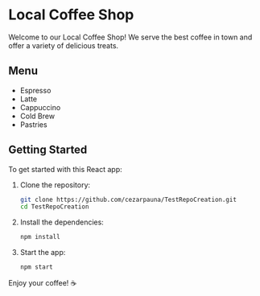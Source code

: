 # Local Coffee Shop

Welcome to our Local Coffee Shop! We serve the best coffee in town and offer a variety of delicious treats.

## Menu
- Espresso
- Latte
- Cappuccino
- Cold Brew
- Pastries

## Getting Started
To get started with this React app:
1. Clone the repository:
   ```bash
   git clone https://github.com/cezarpauna/TestRepoCreation.git
   cd TestRepoCreation
   ```
2. Install the dependencies:
   ```bash
   npm install
   ```
3. Start the app:
   ```bash
   npm start
   ```

Enjoy your coffee! ☕